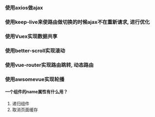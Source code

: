 ### 使用axios做ajax
### 使用keep-live来使路由做切换的时候ajax不在重新请求, 进行优化
### 使用Vuex实现数据共享
### 使用better-scroll实现滚动
### 使用vue-router实现路由跳转, 动态路由
### 使用awsomevue实现轮播
#### 一个组件的name属性有什么用？
1. 递归组件
2. 取消页面缓存